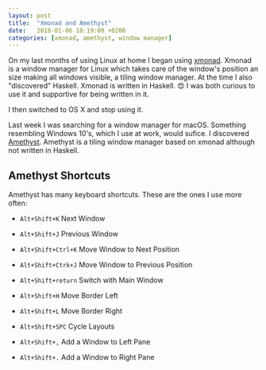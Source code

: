 ```yaml
---
layout: post
title:  "Xmonad and Amethyst"
date:   2018-01-06 18:19:00 +0200
categories: [xmonad, amethyst, window manager]
---
```


On my last months of using Linux at home I began
using [xmonad](http://xmonad.org/). Xmonad is a window manager for
Linux which takes care of the window's position an size making all
windows visible, a tiling window manager. At the time I also
"discovered" Haskell. Xmonad is written in Haskell. :heart_eyes: I was
both curious to use it and supportive for being written in it.

I then switched to OS X and stop using it.

Last week I was searching for a window manager for macOS. Something
resembling Windows 10's, which I use at work, would sufice. I
discovered [Amethyst](https://ianyh.com/amethyst/). Amethyst is a
tiling window manager based on xmonad although not written in Haskell.

## Amethyst Shortcuts

Amethyst has many keyboard shortcuts. These are the ones I use more often:

* `Alt+Shift+K` Next Window
* `Alt+Shift+J` Previous Window

* `Alt+Shift+Ctrl+K` Move Window to Next Position
* `Alt+Shift+Ctrk+J` Move Window to Previous Position

* `Alt+Shift+return` Switch with Main Window

* `Alt+Shift+H` Move Border Left
* `Alt+Shift+L` Move Border Right

* `Alt+Shift+SPC` Cycle Layouts

* `Alt+Shift+,` Add a Window to Left Pane
* `Alt+Shift+.` Add a Window to Right Pane
